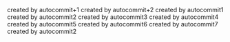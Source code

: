    
   
   
   
   created by autocommit+1
   created by autocommit+2
   created by autocommit1
   created by autocommit2
   created by autocommit3
   created by autocommit4
   created by autocommit5
   created by autocommit6
   created by autocommit7
   created by autocommit2
